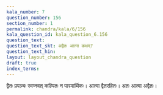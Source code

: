 ```yaml
---
kala_number: 7
question_number: 156
section_number: 1
permalink: chandra/kala/6/156
kala_question_id: kala_question_6.156
question_text: 
question_text_skt: अद्वैतः आत्मा कथम्?
question_text_hin: 
layout: layout_chandra_question
draft: true
index_terms:
---
```


<!-- skt-start -->
द्वैतः प्रपञ्चः स्वप्नवत् कल्पितः न पारमार्थिकः। आत्मा द्वैतरहितः। अतः आत्मा अद्वैतः।
<!-- skt-end -->

<!-- eng-start -->
<!-- eng-end -->

